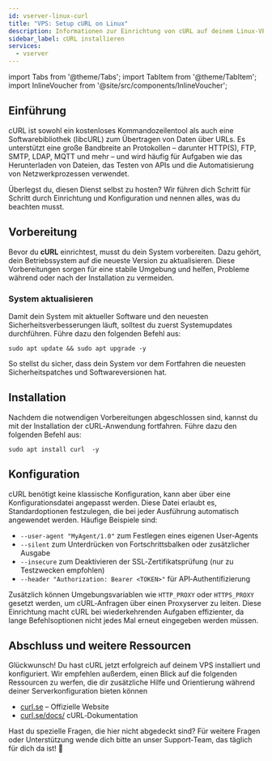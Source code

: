 ```yaml
---
id: vserver-linux-curl
title: "VPS: Setup cURL on Linux"
description: Informationen zur Einrichtung von cURL auf deinem Linux‑VPS von ZAP‑Hosting – ZAP‑Hosting.com Dokumentation
sidebar_label: cURL installieren
services:
  - vserver
---
```


import Tabs from '@theme/Tabs';
import TabItem from '@theme/TabItem';
import InlineVoucher from '@site/src/components/InlineVoucher';

## Einführung

cURL ist sowohl ein kostenloses Kommandozeilentool als auch eine Softwarebibliothek (libcURL) zum Übertragen von Daten über URLs. Es unterstützt eine große Bandbreite an Protokollen – darunter HTTP(S), FTP, SMTP, LDAP, MQTT und mehr – und wird häufig für Aufgaben wie das Herunterladen von Dateien, das Testen von APIs und die Automatisierung von Netzwerkprozessen verwendet.  

Überlegst du, diesen Dienst selbst zu hosten? Wir führen dich Schritt für Schritt durch Einrichtung und Konfiguration und nennen alles, was du beachten musst.

<InlineVoucher />



## Vorbereitung

Bevor du **cURL** einrichtest, musst du dein System vorbereiten. Dazu gehört, dein Betriebssystem auf die neueste Version zu aktualisieren. Diese Vorbereitungen sorgen für eine stabile Umgebung und helfen, Probleme während oder nach der Installation zu vermeiden.


### System aktualisieren
Damit dein System mit aktueller Software und den neuesten Sicherheitsverbesserungen läuft, solltest du zuerst Systemupdates durchführen. Führe dazu den folgenden Befehl aus:

```
sudo apt update && sudo apt upgrade -y
```
So stellst du sicher, dass dein System vor dem Fortfahren die neuesten Sicherheitspatches und Softwareversionen hat.



## Installation

Nachdem die notwendigen Vorbereitungen abgeschlossen sind, kannst du mit der Installation der cURL‑Anwendung fortfahren. Führe dazu den folgenden Befehl aus: 

```console
sudo apt install curl  -y
```



## Konfiguration

cURL benötigt keine klassische Konfiguration, kann aber über eine Konfigurationsdatei angepasst werden. Diese Datei erlaubt es, Standardoptionen festzulegen, die bei jeder Ausführung automatisch angewendet werden. Häufige Beispiele sind:

- `--user-agent "MyAgent/1.0"` zum Festlegen eines eigenen User‑Agents  
- `--silent` zum Unterdrücken von Fortschrittsbalken oder zusätzlicher Ausgabe  
- `--insecure` zum Deaktivieren der SSL‑Zertifikatsprüfung (nur zu Testzwecken empfohlen)  
- `--header "Authorization: Bearer <TOKEN>"` für API‑Authentifizierung  

Zusätzlich können Umgebungsvariablen wie `HTTP_PROXY` oder `HTTPS_PROXY` gesetzt werden, um cURL‑Anfragen über einen Proxyserver zu leiten. Diese Einrichtung macht cURL bei wiederkehrenden Aufgaben effizienter, da lange Befehlsoptionen nicht jedes Mal erneut eingegeben werden müssen.



## Abschluss und weitere Ressourcen

Glückwunsch! Du hast cURL jetzt erfolgreich auf deinem VPS installiert und konfiguriert. Wir empfehlen außerdem, einen Blick auf die folgenden Ressourcen zu werfen, die dir zusätzliche Hilfe und Orientierung während deiner Serverkonfiguration bieten können

- [curl.se](https://curl.se/) – Offizielle Website
- [curl.se/docs/](https://curl.se/docs/) cURL‑Dokumentation

Hast du spezielle Fragen, die hier nicht abgedeckt sind? Für weitere Fragen oder Unterstützung wende dich bitte an unser Support‑Team, das täglich für dich da ist! 🙂



<InlineVoucher />